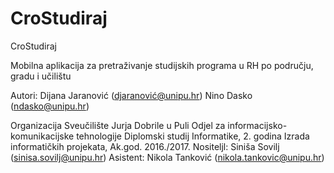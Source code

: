 # CroStudiraj

CroStudiraj

Mobilna aplikacija za pretraživanje studijskih programa u RH po području, gradu i učilištu

Autori:
Dijana Jaranović (djaranović@unipu.hr)
Nino Dasko (ndasko@unipu.hr)

Organizacija
Sveučilište Jurja Dobrile u Puli
Odjel za informacijsko-komunikacijske tehnologije
Diplomski studij Informatike, 2. godina
Izrada informatičkih projekata, Ak.god. 2016./2017.
Nositeljl: Siniša Sovilj (sinisa.sovilj@unipu.hr)
Asistent: Nikola Tanković (nikola.tankovic@unipu.hr)
